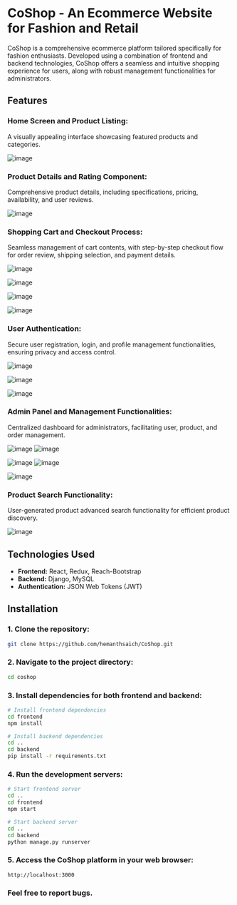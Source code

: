 # CoShop - An Ecommerce Website for Fashion and Retail

CoShop is a comprehensive ecommerce platform tailored specifically for fashion enthusiasts. Developed using a combination of frontend and backend technologies, CoShop offers a seamless and intuitive shopping experience for users, along with robust management functionalities for administrators.

## Features

### Home Screen and Product Listing:
A visually appealing interface showcasing featured products and categories.

  ![image](https://github.com/hemanthsaich/CoShop/assets/91429511/8bc8a8e6-4ddb-4757-b266-63929e4a3bbd)

### Product Details and Rating Component:
Comprehensive product details, including specifications, pricing, availability, and user reviews.

  ![image](https://github.com/hemanthsaich/CoShop/assets/91429511/a8dc611f-d0f3-43c2-9f97-0187c181f5fe)

  
  ### Shopping Cart and Checkout Process:
  Seamless management of cart contents, with step-by-step checkout flow for order review, shipping selection, and payment details.


  ![image](https://github.com/hemanthsaich/CoShop/assets/91429511/d97f1526-c2d5-4b39-a3ad-de28d4289c82)

  ![image](https://github.com/hemanthsaich/CoShop/assets/91429511/a11ad269-cace-4cda-9195-537307fc17e6)

  ![image](https://github.com/hemanthsaich/CoShop/assets/91429511/803f1d45-68a1-43dc-b402-60c2fcbe0b5e)

   ![image](https://github.com/hemanthsaich/CoShop/assets/91429511/dbe45bad-d16f-41f4-92f8-775f298a6fe7)
  

### User Authentication:
 Secure user registration, login, and profile management functionalities, ensuring privacy and access control.


  ![image](https://github.com/hemanthsaich/CoShop/assets/91429511/0c56fdcf-8e36-4b09-8479-ec00eb27d703)
  
  ![image](https://github.com/hemanthsaich/CoShop/assets/91429511/e52a09c2-78bb-469d-a23f-5025c6a7441e)

  ![image](https://github.com/hemanthsaich/CoShop/assets/91429511/173b4039-f1d8-4608-bd75-8b3dad7e9332)

  
### Admin Panel and Management Functionalities:
Centralized dashboard for administrators, facilitating user, product, and order management.

  ![image](https://github.com/hemanthsaich/CoShop/assets/91429511/8c603909-5052-45fa-a48f-6df25091bcd9)
  ![image](https://github.com/hemanthsaich/CoShop/assets/91429511/c7138484-8471-4efe-af49-b6abe00b3d29)

  ![image](https://github.com/hemanthsaich/CoShop/assets/91429511/5882c33b-5809-42e4-a569-8ba686610cc5)
  ![image](https://github.com/hemanthsaich/CoShop/assets/91429511/417c513d-eeea-447e-b5e0-045b87474e85)

  ![image](https://github.com/hemanthsaich/CoShop/assets/91429511/94a95927-7ac4-45e8-8ea8-811caf01716c)

  
### Product Search Functionality:
User-generated product advanced search functionality for efficient product discovery.

![image](https://github.com/hemanthsaich/CoShop/assets/91429511/9ed9da5a-cdc3-4a0f-9847-1d04e6f76250)

  
## Technologies Used

- **Frontend:** React, Redux, Reach-Bootstrap
- **Backend:** Django, MySQL
- **Authentication:** JSON Web Tokens (JWT)

## Installation

### 1. Clone the repository:

```bash
git clone https://github.com/hemanthsaich/CoShop.git
```

### 2. Navigate to the project directory:
```bash
cd coshop
```
### 3. Install dependencies for both frontend and backend:

```bash
# Install frontend dependencies
cd frontend
npm install

# Install backend dependencies
cd ..
cd backend
pip install -r requirements.txt
```

### 4. Run the development servers:

```bash
# Start frontend server
cd ..
cd frontend
npm start

# Start backend server
cd ..
cd backend
python manage.py runserver
```

### 5. Access the CoShop platform in your web browser:
```bash
http://localhost:3000
```

### Feel free to report bugs.
